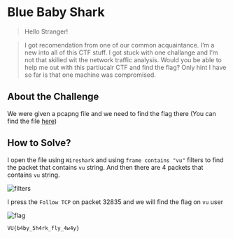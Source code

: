 # Blue Baby Shark
> Hello Stranger!

> I got recomendation from one of our common acquaintance. I’m a new into all of this CTF stuff. I got stuck with one challange and I’m not that skilled wit the network traffic analysis. Would you be able to help me out with this partiucalr CTF and find the flag? Only hint I have so far is that one machine was compromised.

## About the Challenge
We were given a pcapng file and we need to find the flag there (You can find the file [here](Blue%20Baby%20Shark.pcapng))

## How to Solve?
I open the file using `Wireshark` and using `frame contains "vu"` filters to find the packet that contains `vu` string. And then there are 4 packets that contains `vu` string.

![filters](images/filters.png)

I press the `Follow TCP` on packet 32835 and we will find the flag on `vu` user

![flag](images/flag.png)

```
VU{b4by_5h4rk_fly_4w4y}
```